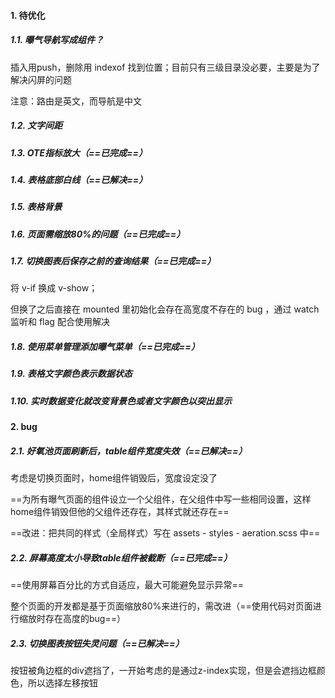 #### 1. 待优化

##### 1.1. 曝气导航写成组件？

插入用push，删除用 indexof 找到位置；目前只有三级目录没必要，主要是为了解决闪屏的问题

注意：路由是英文，而导航是中文

##### 1.2. 文字间距

##### 1.3. OTE指标放大（==已完成==）

##### 1.4. 表格底部白线（==已解决==）

##### 1.5. 表格背景

##### 1.6. 页面需缩放80%的问题（==已完成==）

##### 1.7. 切换图表后保存之前的查询结果（==已完成==）

将 v-if 换成 v-show；

但换了之后直接在 mounted 里初始化会存在高宽度不存在的 bug ，通过 watch 监听和 flag 配合使用解决

##### 1.8. 使用菜单管理添加曝气菜单（==已完成==）

##### 1.9. 表格文字颜色表示数据状态

##### 1.10. 实时数据变化就改变背景色或者文字颜色以突出显示





#### 2. bug

##### 2.1. 好氧池页面刷新后，table组件宽度失效（==已解决==）

考虑是切换页面时，home组件销毁后，宽度设定没了

==为所有曝气页面的组件设立一个父组件，在父组件中写一些相同设置，这样home组件销毁但他的父组件还存在，其样式就还存在==

==改进：把共同的样式（全局样式）写在 assets - styles - aeration.scss 中==

##### 2.2. 屏幕高度太小导致table组件被截断（==已完成==）

==使用屏幕百分比的方式自适应，最大可能避免显示异常==

整个页面的开发都是基于页面缩放80%来进行的，需改进（==使用代码对页面进行缩放时存在高度的bug==）

##### 2.3. 切换图表按钮失灵问题（==已解决==）

按钮被角边框的div遮挡了，一开始考虑的是通过z-index实现，但是会遮挡边框颜色，所以选择左移按钮





